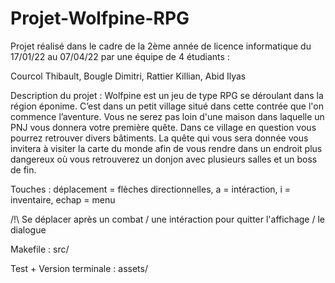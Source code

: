 # Projet-Wolfpine-RPG

Projet réalisé dans le cadre de la 2ème année de licence informatique du 17/01/22 au 07/04/22 par une équipe de 4 étudiants : 

Courcol Thibault,
Bougle Dimitri,
Rattier Killian,
Abid Ilyas

Description du projet :
Wolfpine est un jeu de type RPG se déroulant dans la région éponime. C’est dans un petit village situé dans cette contrée que l'on commence l’aventure. Vous ne serez pas loin d'une maison dans laquelle un PNJ vous donnera votre première quête. Dans ce village en question vous pourrez retrouver divers bâtiments. La quête qui vous sera donnée vous invitera à visiter la carte du monde afin de vous rendre dans un endroit plus dangereux où vous retrouverez un donjon avec plusieurs salles et un boss de fin.

Touches : déplacement = flèches directionnelles, a = intéraction, i = inventaire, echap = menu

/!\ Se déplacer après un combat / une intéraction pour quitter l'affichage / le dialogue

Makefile : src/

Test + Version terminale : assets/
